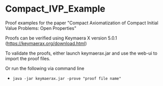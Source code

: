 # Compact_IVP_Example
Proof examples for the paper "Compact Axiomatization of Compact Initial Value Problems: Open Properties"

Proofs can be verified using Keymaera X version 5.0.1 (https://keymaerax.org/download.html)

To validate the proofs, either launch keymaerax.jar and use the web-ui to import the proof files.

Or run the following via command line 
  - `java -jar keymaerax.jar -prove "proof file name"`
